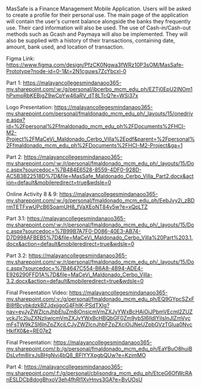 MasSafe is a Finance Management Mobile Application. Users will be asked to create a profile for their personal use. 
The main page of the application will contain the user's current balance alongside the banks they frequently use. 
Their card information will also be used. The use of Cash-in/Cash-out methods such as Gcash and Paymaya will also be implemented. 
They will also be supplied with a history of their transactions, containing date, amount, bank used, and location of transaction.

Figma Link: https://www.figma.com/design/PfzCK0Ngwa3fWRz10P3sOM/MasSafe-Prototype?node-id=0-1&t=2N1cguws7ZcYbcxl-0

Part 1: https://malayancollegesmindanaoo365-my.sharepoint.com/:w:/g/personal/jbcerbo_mcm_edu_ph/EZTj0EpU2INOm1hPxmpRbKEBjgZ9wCpYw46aRV_dT8LTcQ?e=WSi37x

Logo Presentation: https://malayancollegesmindanaoo365-my.sharepoint.com/personal/fmaldonado_mcm_edu_ph/_layouts/15/onedrive.aspx?id=%2Fpersonal%2Ffmaldonado_mcm_edu_ph%2FDocuments%2FHCI-M2-Project%2FMaCeVi_Maldonado_Cerbo_Villa%2Epdf&parent=%2Fpersonal%2Ffmaldonado_mcm_edu_ph%2FDocuments%2FHCI-M2-Project&ga=1

Part 2: https://malayancollegesmindanaoo365-my.sharepoint.com/:w:/r/personal/fmaldonado_mcm_edu_ph/_layouts/15/Doc.aspx?sourcedoc=%7B484E6528-8559-4DF0-928D-AC5B3B22518D%7D&file=MasSafe_Maldonado_Cerbo_Villa_Part2.docx&action=default&mobileredirect=true&wdsle=0

Online Activity 8 & 9: https://malayancollegesmindanaoo365-my.sharepoint.com/:w:/g/personal/fmaldonado_mcm_edu_ph/EebJvy2i_zBDrmTETFxwUPcB6SoamUH8_fVaXEoNT84v5w?e=xQpLTZ

Part 3.1: https://malayancollegesmindanaoo365-my.sharepoint.com/:w:/r/personal/fmaldonado_mcm_edu_ph/_layouts/15/Doc.aspx?sourcedoc=%7B99B7A7F0-D086-40E3-AB74-D7D998AFBEB5%7D&file=MaCeVi_Maldonado_Cerbo_Villa%20Part%203.1.docx&action=default&mobileredirect=true&wdsle=0

Part 3.2: https://malayancollegesmindanaoo365-my.sharepoint.com/:w:/r/personal/fmaldonado_mcm_edu_ph/_layouts/15/Doc.aspx?sourcedoc=%7B4647C554-B6A8-4B94-ADE4-E926290FFD1A%7D&file=MaCeVi_Maldonado_Cerbo_Villa-3.2.docx&action=default&mobileredirect=true&wdsle=0

Final Presentation Video: https://malayancollegesmindanaoo365-my.sharepoint.com/:v:/g/personal/fmaldonado_mcm_edu_ph/EQ9GYpcSZxFBl8fBcybkdzkBZJdxjjgoG4FhIK-PSdTXIg?nav=eyJyZWZlcnJhbEluZm8iOnsicmVmZXJyYWxBcHAiOiJPbmVEcml2ZUZvckJ1c2luZXNzIiwicmVmZXJyYWxBcHBQbGF0Zm9ybSI6IldlYiIsInJlZmVycmFsTW9kZSI6InZpZXciLCJyZWZlcnJhbFZpZXciOiJNeUZpbGVzTGlua0NvcHkifX0&e=RE07e2

Final Presentation: https://malayancollegesmindanaoo365-my.sharepoint.com/:b:/g/personal/fmaldonado_mcm_edu_ph/EaYBuO8huiBDsLvfm8IrxJsBHgNvi4bQ8_BFlYYXpgbQUw?e=KzimMO

Part 4: https://malayancollegesmindanaoo365-my.sharepoint.com/:f:/g/personal/cblisondra_mcm_edu_ph/EtceG6OfWcRAnESLDCb8dogBhxoV3eh4fhRl1XvHnvs3GA?e=BvUOsU

